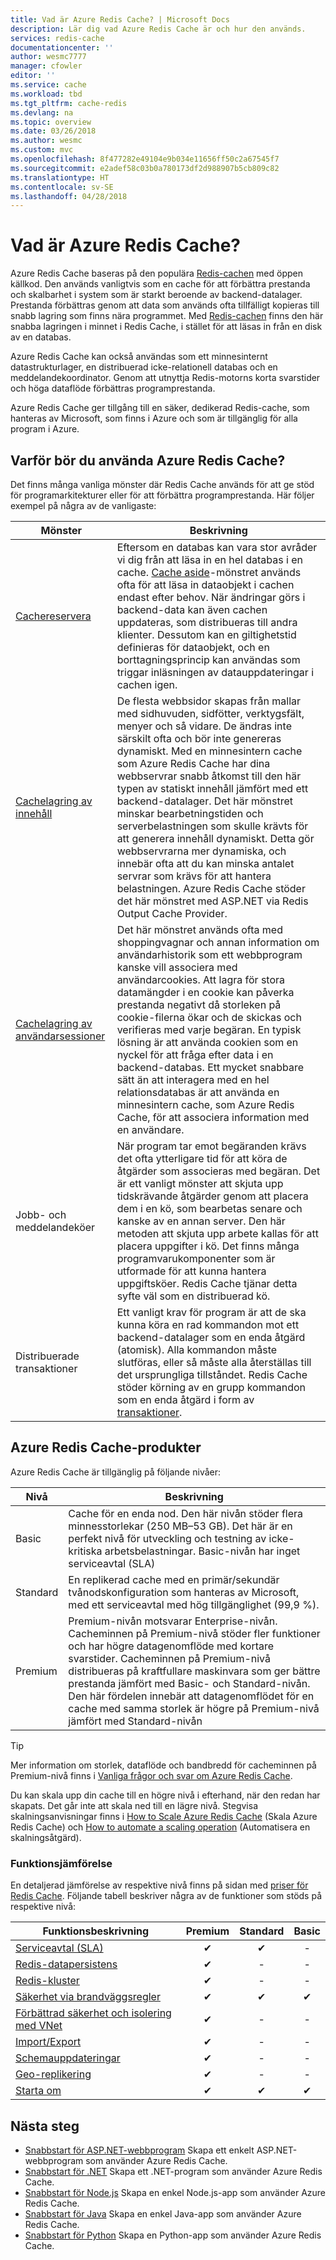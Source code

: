 ```yaml
---
title: Vad är Azure Redis Cache? | Microsoft Docs
description: Lär dig vad Azure Redis Cache är och hur den används.
services: redis-cache
documentationcenter: ''
author: wesmc7777
manager: cfowler
editor: ''
ms.service: cache
ms.workload: tbd
ms.tgt_pltfrm: cache-redis
ms.devlang: na
ms.topic: overview
ms.date: 03/26/2018
ms.author: wesmc
ms.custom: mvc
ms.openlocfilehash: 8f477282e49104e9b034e11656ff50c2a67545f7
ms.sourcegitcommit: e2adef58c03b0a780173df2d988907b5cb809c82
ms.translationtype: HT
ms.contentlocale: sv-SE
ms.lasthandoff: 04/28/2018
---
```

# <a name="what-is-azure-redis-cache"></a>Vad är Azure Redis Cache?

Azure Redis Cache baseras på den populära [Redis-cachen](https://redis.io/) med öppen källkod. Den används vanligtvis som en cache för att förbättra prestanda och skalbarhet i system som är starkt beroende av backend-datalager. Prestanda förbättras genom att data som används ofta tillfälligt kopieras till snabb lagring som finns nära programmet. Med [Redis-cachen](https://redis.io/) finns den här snabba lagringen i minnet i Redis Cache, i stället för att läsas in från en disk av en databas.

Azure Redis Cache kan också användas som ett minnesinternt datastrukturlager, en distribuerad icke-relationell databas och en meddelandekoordinator. Genom att utnyttja Redis-motorns korta svarstider och höga dataflöde förbättras programprestanda.

Azure Redis Cache ger tillgång till en säker, dedikerad Redis-cache, som hanteras av Microsoft, som finns i Azure och som är tillgänglig för alla program i Azure.

## <a name="why-use-azure-redis-cache"></a>Varför bör du använda Azure Redis Cache?

Det finns många vanliga mönster där Redis Cache används för att ge stöd för programarkitekturer eller för att förbättra programprestanda. Här följer exempel på några av de vanligaste:

| Mönster      | Beskrivning                                        |
| ------------ | -------------------------------------------------- |
| [Cachereservera](cache-web-app-cache-aside-leaderboard.md) | Eftersom en databas kan vara stor avråder vi dig från att läsa in en hel databas i en cache. [Cache aside](https://docs.microsoft.com/azure/architecture/patterns/cache-aside)-mönstret används ofta för att läsa in dataobjekt i cachen endast efter behov. När ändringar görs i backend-data kan även cachen uppdateras, som distribueras till andra klienter. Dessutom kan en giltighetstid definieras för dataobjekt, och en borttagningsprincip kan användas som triggar inläsningen av datauppdateringar i cachen igen.|
| [Cachelagring av innehåll](cache-aspnet-output-cache-provider.md) | De flesta webbsidor skapas från mallar med sidhuvuden, sidfötter, verktygsfält, menyer och så vidare. De ändras inte särskilt ofta och bör inte genereras dynamiskt. Med en minnesintern cache som Azure Redis Cache har dina webbservrar snabb åtkomst till den här typen av statiskt innehåll jämfört med ett backend-datalager. Det här mönstret minskar bearbetningstiden och serverbelastningen som skulle krävts för att generera innehåll dynamiskt. Detta gör webbservrarna mer dynamiska, och innebär ofta att du kan minska antalet servrar som krävs för att hantera belastningen. Azure Redis Cache stöder det här mönstret med ASP.NET via Redis Output Cache Provider.|
| [Cachelagring av användarsessioner](cache-aspnet-session-state-provider.md) | Det här mönstret används ofta med shoppingvagnar och annan information om användarhistorik som ett webbprogram kanske vill associera med användarcookies. Att lagra för stora datamängder i en cookie kan påverka prestanda negativt då storleken på cookie-filerna ökar och de skickas och verifieras med varje begäran. En typisk lösning är att använda cookien som en nyckel för att fråga efter data i en backend-databas. Ett mycket snabbare sätt än att interagera med en hel relationsdatabas är att använda en minnesintern cache, som Azure Redis Cache, för att associera information med en användare. |
| Jobb- och meddelandeköer | När program tar emot begäranden krävs det ofta ytterligare tid för att köra de åtgärder som associeras med begäran. Det är ett vanligt mönster att skjuta upp tidskrävande åtgärder genom att placera dem i en kö, som bearbetas senare och kanske av en annan server. Den här metoden att skjuta upp arbete kallas för att placera uppgifter i kö. Det finns många programvarukomponenter som är utformade för att kunna hantera uppgiftsköer. Redis Cache tjänar detta syfte väl som en distribuerad kö.|
| Distribuerade transaktioner | Ett vanligt krav för program är att de ska kunna köra en rad kommandon mot ett backend-datalager som en enda åtgärd (atomisk). Alla kommandon måste slutföras, eller så måste alla återställas till det ursprungliga tillståndet. Redis Cache stöder körning av en grupp kommandon som en enda åtgärd i form av [transaktioner](https://redis.io/topics/transactions). |

## <a name="azure-redis-cache-offerings"></a>Azure Redis Cache-produkter

Azure Redis Cache är tillgänglig på följande nivåer:

| Nivå | Beskrivning |
|---|---|
Basic | Cache för en enda nod. Den här nivån stöder flera minnesstorlekar (250 MB–53 GB). Det här är en perfekt nivå för utveckling och testning av icke-kritiska arbetsbelastningar. Basic-nivån har inget serviceavtal (SLA) |
| Standard | En replikerad cache med en primär/sekundär tvånodskonfiguration som hanteras av Microsoft, med ett serviceavtal med hög tillgänglighet (99,9 %). |
| Premium | Premium-nivån motsvarar Enterprise-nivån. Cacheminnen på Premium-nivå stöder fler funktioner och har högre datagenomflöde med kortare svarstider. Cacheminnen på Premium-nivå distribueras på kraftfullare maskinvara som ger bättre prestanda jämfört med Basic- och Standard-nivån. Den här fördelen innebär att datagenomflödet för en cache med samma storlek är högre på Premium-nivå jämfört med Standard-nivån |

> [!TIP]
> Mer information om storlek, dataflöde och bandbredd för cacheminnen på Premium-nivå finns i [Vanliga frågor och svar om Azure Redis Cache](cache-faq.md#what-redis-cache-offering-and-size-should-i-use).
>

Du kan skala upp din cache till en högre nivå i efterhand, när den redan har skapats. Det går inte att skala ned till en lägre nivå. Stegvisa skalningsanvisningar finns i [How to Scale Azure Redis Cache](cache-how-to-scale.md) (Skala Azure Redis Cache) och [How to automate a scaling operation](cache-how-to-scale.md#how-to-automate-a-scaling-operation) (Automatisera en skalningsåtgärd).

### <a name="feature-comparision"></a>Funktionsjämförelse

En detaljerad jämförelse av respektive nivå finns på sidan med [priser för Redis Cache](https://azure.microsoft.com/pricing/details/cache/). Följande tabell beskriver några av de funktioner som stöds på respektive nivå:

| Funktionsbeskrivning | Premium | Standard | Basic |
| ------------------- | :-----: | :------: | :---: |
| [Serviceavtal (SLA)](https://azure.microsoft.com/support/legal/sla/cache/v1_0/) |✔|✔|-|
| [Redis-datapersistens](cache-how-to-premium-persistence.md) |✔|-|-|
| [Redis-kluster](cache-how-to-premium-clustering.md) |✔|-|-|
| [Säkerhet via brandväggsregler](cache-configure.md#firewall) |✔|✔|✔|
| [Förbättrad säkerhet och isolering med VNet](cache-how-to-premium-vnet.md) |✔|-|-|
| [Import/Export](cache-how-to-import-export-data.md) |✔|-|-|
| [Schemauppdateringar](cache-administration.md#schedule-updates) |✔|-|-|
| [Geo-replikering](cache-how-to-geo-replication.md) |✔|-|-|
| [Starta om](cache-administration.md#reboot) |✔|✔|✔|

## <a name="next-steps"></a>Nästa steg

* [Snabbstart för ASP.NET-webbprogram](cache-web-app-howto.md) Skapa ett enkelt ASP.NET-webbprogram som använder Azure Redis Cache.
* [Snabbstart för .NET](cache-dotnet-how-to-use-azure-redis-cache.md) Skapa ett .NET-program som använder Azure Redis Cache.
* [Snabbstart för Node.js](cache-nodejs-get-started.md) Skapa en enkel Node.js-app som använder Azure Redis Cache.
* [Snabbstart för Java](cache-java-get-started.md) Skapa en enkel Java-app som använder Azure Redis Cache.
* [Snabbstart för Python](cache-python-get-started.md) Skapa en Python-app som använder Azure Redis Cache.